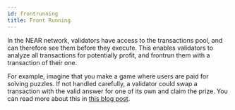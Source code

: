 ```yaml
---
id: frontrunning
title: Front Running
---
```


In the NEAR network, validators have access to the transactions pool, and can therefore see them before they execute. This enables validators to analyze all transactions for potentially profit, and frontrun them with a transaction of their one.

For example, imagine that you make a game where users are paid for solving puzzles. If not handled carefully, a validator could swap a transaction with the valid answer for one of its own and claim the prize. You can read more about this in [this blog post](https://www.paradigm.xyz/2020/08/ethereum-is-a-dark-forest).

